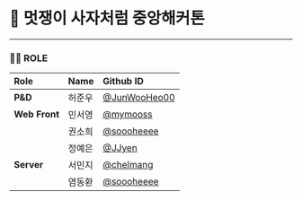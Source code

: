 # 🦁 멋쟁이 사자처럼 중앙해커톤
---
### 💁‍♀️ ROLE

| Role         | Name       | Github ID                               |
| :----------- | :--------- | :-------------------------------------- |
| **P&D**      | 허준우     | [@JunWooHeo00](https://github.com/JunWooHeo00)|
| **Web Front**| 민서영     | [@mymooss](https://github.com/mymooss)  |
|              | 권소희     | [@soooheeee](https://github.com/soooheeee) |
|              | 정예은     | [@JJyen](https://github.com/JJyen)       |
| **Server**   | 서민지     | [@chelmang](https://github.com/chelmang) |
|              | 염동환     | [@soooheeee](https://github.com/soooheeee) |
